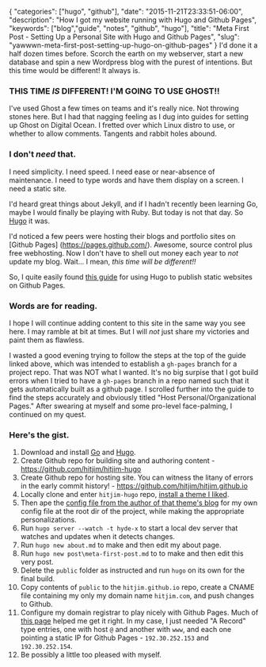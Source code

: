 {
   "categories": ["hugo", "github"],
   "date": "2015-11-21T23:33:51-06:00",
   "description": "How I got my website running with Hugo and Github Pages",
   "keywords": ["blog","guide", "notes", "github", "hugo"],
   "title": "Meta First Post - Setting Up a Personal Site with Hugo and Github Pages",
   "slug": "yawwwn-meta-first-post-setting-up-hugo-on-github-pages"
}
I'd done it a half dozen times before.  Scorch the earth on my webserver, start a new database and spin a new Wordpress blog with the purest of intentions.  But this time would be different!  It always is.  

### THIS TIME *IS* DIFFERENT!  I'M GOING TO USE GHOST!!
I've used Ghost a few times on teams and it's really nice.  Not throwing stones here.  But I had that nagging feeling as I dug into guides for setting up Ghost on Digital Ocean.  I fretted over which Linux distro to use, or whether to allow comments.  Tangents and rabbit holes abound.

### I don't *need* that.
I need simplicity.  I need speed.  I need ease or near-absence of maintenance.  I need to type words and have them display on a screen.  I need a static site.

I'd heard great things about Jekyll, and if I hadn't recently been learning Go, maybe I would finally be playing with Ruby.  But today is not that day.  So [Hugo](https://gohugo.io) it was.

I'd noticed a few peers were hosting their blogs and portfolio sites on [Github Pages] (https://pages.github.com/).  Awesome, source control plus free webhosting.  Now I don't have to shell out money each year to *not* update my blog.  Wait... I mean, *this time will be different!!*

So, I quite easily found [this guide](https://gohugo.io/tutorials/github-pages-blog/) for using Hugo to publish static websites on Github Pages.

### Words are for reading.
I hope I will continue adding content to this site in the same way you see here.  I may ramble at bit at times.  But I will *not* just share my victories and paint them as flawless.

I wasted a good evening trying to follow the steps at the top of the guide linked above, which was intended to establish a `gh-pages` branch for a project repo.  That was NOT what I wanted.  It's no big surpise that I got build errors when I tried to have a `gh-pages` branch in a repo named such that it gets automatically built as a github page.  I scrolled further into the guide to find the steps accurately and obviously titled "Host Personal/Organizational Pages."  After swearing at myself and some pro-level face-palming, I continued on my quest.

### Here's the gist.
1. Download and install [Go](https://golang.org/doc/install) and [Hugo](https://gohugo.io/overview/installing/).
1. Create Github repo for building site and authoring content - https://github.com/hitjim/hitjim-hugo
1. Create Github repo for hosting site.  You can witness the litany of errors in the early commit history! - https://github.com/hitjim/hitjim.github.io
1. Locally clone and enter `hitjim-hugo` repo, [install a theme I liked](https://github.com/zyro/hyde-x#installation).
1. Then ape the [config file from the author of that theme's blog](https://github.com/zyro/andreimihu.com/blob/master/config.toml) for my own config file at the root dir of the project, while making the appropriate personalizations.
1. Run `hugo server --watch -t hyde-x` to start a local dev server that watches and updates when it detects changes.
1. Run `hugo new about.md` to make and then edit my about page.
1. Run `hugo new post\meta-first-post.md` to to make and then edit this very post.
1. Delete the `public` folder as instructed and run `hugo` on its own for the final build.
1. Copy contents of `public` to the `hitjim.github.io` repo, create a CNAME file containing my only my domain name `hitjim.com`, and push changes to Github.
1. Configure my domain registrar to play nicely with Github Pages.  Much of [this page](https://help.github.com/articles/my-custom-domain-isn-t-working/) helped me get it right.  In my case, I just needed "A Record" type entries, one with host `@` and another with `www`, and each one pointing a static IP for Github Pages - `192.30.252.153` and `192.30.252.154`. 
1. Be possibly a little too pleased with myself. 
